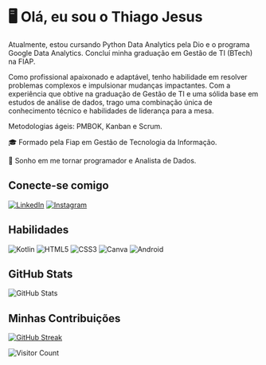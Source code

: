 # 🖥️ Olá, eu sou o Thiago Jesus  
Atualmente, estou cursando Python Data Analytics pela Dio e o programa Google Data Analytics. Concluí minha graduação em Gestão de TI (BTech) na FIAP.

Como profissional apaixonado e adaptável, tenho habilidade em resolver problemas complexos e impulsionar mudanças impactantes. Com a experiência que obtive na graduação de Gestão de TI e uma sólida base em estudos de análise de dados, trago uma combinação única de conhecimento técnico e habilidades de liderança para a mesa.
 

Metodologias ágeis: PMBOK, Kanban e Scrum.

🎓 Formado pela Fiap em Gestão de Tecnologia da Informação.

🚀 Sonho em me tornar programador e Analista de Dados. 

## Conecte-se comigo

[![LinkedIn](https://img.shields.io/badge/LinkedIn-f8f8f2?style=for-the-badge&logo=linkedin&logoColor=0E76A8)](https://www.linkedin.com/in/thiago-jesus15/)
[![Instagram](https://img.shields.io/badge/Instagram-f8f8f2?style=for-the-badge&logo=instagram)](https://www.instagram.com/______thiagojesus/)


## Habilidades
![Kotlin](https://img.shields.io/badge/kotlin-%237F52FF.svg?style=for-the-badge&logo=kotlin&logoColor=white)
![HTML5](https://img.shields.io/badge/HTML5-f8f8f2?style=for-the-badge&logo=html5)
![CSS3](https://img.shields.io/badge/CSS3-f8f8f2?style=for-the-badge&logo=css3&logoColor=264CE4)
![Canva](https://img.shields.io/badge/Canva-%2300C4CC.svg?style=for-the-badge&logo=Canva&logoColor=white)
![Android](https://img.shields.io/badge/Android-3DDC84?style=for-the-badge&logo=android&logoColor=white)



## GitHub Stats

![GitHub Stats](https://github-readme-stats.vercel.app/api?username=thiagovosc&theme=transparent&bg_color=282a36&border_color=ff79c6&show_icons=true&icon_color=50fa7b&title_color=00aeff&text_color=e03c8a)

## Minhas Contribuições 

[![GitHub Streak](https://streak-stats.demolab.com/?user=thiagovosc&theme=bear&background=282a36&border=ff79c6&dates=50fa7b)](https://git.io/streak-stats)

![Visitor Count](https://profile-counter.glitch.me/{thiagovosc}/count.svg)

